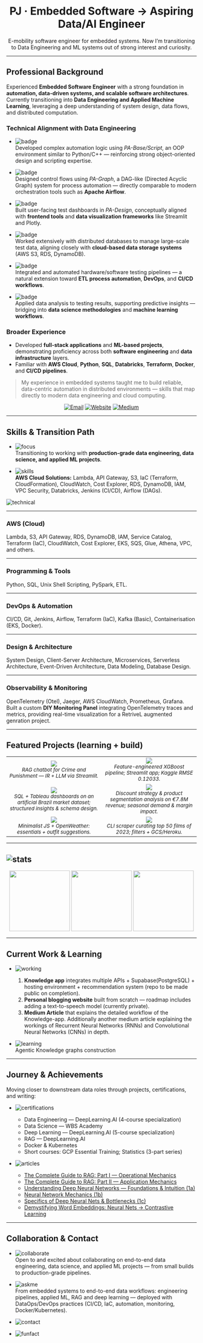 <h1 align="center">PJ · Embedded Software → Aspiring Data/AI Engineer</h1>

<p align="center">
E-mobility software engineer for embedded systems.  
Now I’m transitioning to Data Engineering and ML systems out of strong interest and curiosity.
</p>

---

## Professional Background

Experienced **Embedded Software Engineer** with a strong foundation in **automation, data-driven systems, and scalable software architectures**.  
Currently transitioning into **Data Engineering and Applied Machine Learning**, leveraging a deep understanding of system design, data flows, and distributed computation.

### Technical Alignment with Data Engineering

- ![badge](https://img.shields.io/badge/-Programming%20Foundations-a371f7?style=flat-square)  
  Developed complex automation logic using *PA-Base/Script*, an OOP environment similar to Python/C++ — reinforcing strong object-oriented design and scripting expertise.

- ![badge](https://img.shields.io/badge/-Workflow%20Orchestration-a371f7?style=flat-square)  
  Designed control flows using *PA-Graph*, a DAG-like (Directed Acyclic Graph) system for process automation — directly comparable to modern orchestration tools such as **Apache Airflow**.

- ![badge](https://img.shields.io/badge/-Interface%20Design%20%26%20Visualization-a371f7?style=flat-square)  
  Built user-facing test dashboards in *PA-Design*, conceptually aligned with **frontend tools** and **data visualization frameworks** like Streamlit and Plotly.

- ![badge](https://img.shields.io/badge/-Data%20Management%20%26%20Storage-a371f7?style=flat-square)  
  Worked extensively with distributed databases to manage large-scale test data, aligning closely with **cloud-based data storage systems** (AWS S3, RDS, DynamoDB).

- ![badge](https://img.shields.io/badge/-Automation%20%26%20CI%20Concepts-a371f7?style=flat-square)  
  Integrated and automated hardware/software testing pipelines — a natural extension toward **ETL process automation**, **DevOps**, and **CI/CD workflows**.

- ![badge](https://img.shields.io/badge/-Analytical%20Mindset-a371f7?style=flat-square)  
  Applied data analysis to testing results, supporting predictive insights — bridging into **data science methodologies** and **machine learning workflows**.

### Broader Experience
- Developed **full-stack applications** and **ML-based projects**, demonstrating proficiency across both **software engineering** and **data infrastructure** layers.  
- Familiar with **AWS Cloud**, **Python**, **SQL**, **Databricks**, **Terraform**, **Docker**, and **CI/CD pipelines**.

> My experience in embedded systems taught me to build reliable, data-centric automation in distributed environments — skills that map directly to modern data engineering and cloud computing.

<p align="center">
  <a href="mailto:prakash.joshi1402@icloud.com"><img alt="Email" src="https://img.shields.io/badge/EMAIL-prakash.joshi1402@icloud.com-informational?style=flat"></a>
  <a href="https://www.thefourthprojection.com"><img alt="Website" src="https://img.shields.io/badge/WEBSITE-Visit-informational?style=flat"></a>
  <a href="https://medium.com/@prakash1402"><img alt="Medium" src="https://img.shields.io/badge/WRITING-Medium-informational?style=flat"></a>
</p>

---

## Skills & Transition Path

- ![focus](https://img.shields.io/badge/FOCUS%20ON-Data%20Engineering%20%7C%20Data%20Science%20%7C%20Applied%20ML-blue?style=flat-square)  
  Transitioning to working with **production-grade data engineering, data science, and applied ML projects**.  

- ![skills](https://img.shields.io/badge/KEY%20SKILLS-AWS%20Cloud%20%7C%20Lambda%20%7C%20API%20Gateway%20%7C%20S3%20%7C%20IaC%20%7C%20Databricks%20%7C%20Jenkins-green?style=flat-square)  
  **AWS Cloud Solutions:** Lambda, API Gateway, S3, IaC (Terraform, CloudFormation), CloudWatch, Cost Explorer, RDS, DynamoDB, IAM, VPC Security, Databricks, Jenkins (CI/CD), Airflow (DAGs). 

![technical](https://img.shields.io/badge/TECHNICAL%20SKILLS-Python%20%7C%20SQL%20%7C%20PySpark%20%7C%20DevOps%20%7C%20Architecture-orange?style=flat-square)

---

### **AWS (Cloud)**
Lambda, S3, API Gateway, RDS, DynamoDB, IAM, Service Catalog, Terraform (IaC), CloudWatch, Cost Explorer, EKS, SQS, Glue, Athena, VPC, and others.

---

### **Programming & Tools**
Python, SQL, Unix Shell Scripting, PySpark, ETL.

---

### **DevOps & Automation**
CI/CD, Git, Jenkins, Airflow, Terraform (IaC), Kafka (Basic), Containerisation (EKS, Docker).

---

### **Design & Architecture**
System Design, Client-Server Architecture, Microservices, Serverless Architecture, Event-Driven Architecture, Data Modeling, Database Design.

---

### **Observability & Monitoring**
OpenTelemetry (Otel), Jaeger, AWS CloudWatch, Prometheus, Grafana.  
Built a custom **DIY Monitoring Panel** integrating OpenTelemetry traces and metrics, providing real-time visualization for a RetriveL augmented genration project.
  
---

## Featured Projects (learning + build)

<table>
<tr>
<td align="center" width="50%">
  <a href="https://github.com/hsjoi0214/RAGbot">
    <img src="https://github-readme-stats.vercel.app/api/pin/?username=hsjoi0214&repo=RAGbot&theme=transparent&hide_border=true&v=2" />
  </a>
  <br/>
  <sub><i>RAG chatbot for <i>Crime and Punishment</i> — IR + LLM via Streamlit.</i></sub>
</td>
<td align="center" width="50%">
  <a href="https://github.com/hsjoi0214/housing-price-prediction">
    <img src="https://github-readme-stats.vercel.app/api/pin/?username=hsjoi0214&repo=housing-price-prediction&theme=transparent&hide_border=true&v=2" />
  </a>
  <br/>
  <sub><i>Feature-engineered XGBoost pipeline; Streamlit app; Kaggle RMSE 0.12033.</i></sub>
</td>
</tr>
<tr>
<td align="center" width="50%">
  <a href="https://github.com/hsjoi0214/brazil-market-expansion">
    <img src="https://github-readme-stats.vercel.app/api/pin/?username=hsjoi0214&repo=brazil-market-expansion&theme=transparent&hide_border=true&v=2" />
  </a>
  <br/>
  <sub><i>SQL + Tableau dashboards on an artificial Brazil market dataset; structured insights & schema design.</i></sub>
</td>
<td align="center" width="50%">
  <a href="https://github.com/hsjoi0214/eniac-discount-analysis">
    <img src="https://github-readme-stats.vercel.app/api/pin/?username=hsjoi0214&repo=eniac-discount-analysis&theme=transparent&hide_border=true&v=2" />
  </a>
  <br/>
  <sub><i>Discount strategy & product segmentation analysis on €7.8M revenue; seasonal demand & margin impact.</i></sub>
</td>
</tr>
<tr>
<td align="center" width="50%">
  <a href="https://github.com/hsjoi0214/weather-app">
    <img src="https://github-readme-stats.vercel.app/api/pin/?username=hsjoi0214&repo=weather-app&theme=transparent&hide_border=true&v=2" />
  </a>
  <br/>
  <sub><i>Minimalist JS + OpenWeather: essentials + outfit suggestions.</i></sub>
</td>
<td align="center" width="50%">
  <a href="https://github.com/hsjoi0214/movie-night">
    <img src="https://github-readme-stats.vercel.app/api/pin/?username=hsjoi0214&repo=movie-night&theme=transparent&hide_border=true&v=2" />
  </a>
  <br/>
  <sub><i>CLI scraper curating top 50 films of 2023; filters + GCS/Heroku.</i></sub>
</td>
</tr>
</table>



---

## ![stats](https://img.shields.io/badge/GitHub-Stats-blue?style=flat-square)

<div align="center">
  <img height="160" src="https://github-readme-stats.vercel.app/api?username=hsjoi0214&show_icons=true&rank_icon=github&include_all_commits=true&count_private=true&theme=tokyonight&hide_border=true" />
  <img height="160" src="https://streak-stats.demolab.com?user=hsjoi0214&theme=tokyonight&hide_border=true" />
  <img height="160" src="https://github-readme-stats.vercel.app/api/top-langs/?username=hsjoi0214&layout=compact&langs_count=8&theme=tokyonight&hide_border=true" />
</div>


---

##  Current Work & Learning

- ![working](https://img.shields.io/badge/WORKING%20ON-Knowledge%20App%20%7C%20Blogging%20Website%20%7C%20Medium%20Article%20%20-blue?style=flat-square)  
  1) **Knowledge app** integrates multiple APIs + Supabase(PostgreSQL) + hosting environment + recommendation system (repo to be made public on completion).  
  2) **Personal blogging website** built from scratch — roadmap includes adding a text-to-speech model (currently private).
  3) **Medium Article** that explains the detailed workflow of the Knowledge-app. Additionally another medium article explaining the workings of Recurrent Neural Networks (RNNs) and Convolutional Neural Networks (CNNs) in depth.

- ![learning](https://img.shields.io/badge/LEARNING-Knowledge%20Graphs-green?style=flat-square)  
  Agentic Knowledge graphs construction
---

##  Journey & Achievements
Moving closer to downstream data roles through projects, certifications, and writing:  

- ![certifications](https://img.shields.io/badge/CERTIFICATIONS-orange?style=flat-square)  
  - Data Engineering — DeepLearning.AI (4-course specialization)  
  - Data Science — WBS Academy  
  - Deep Learning — DeepLearning.AI (5-course specialization)  
  - RAG — DeepLearning.AI  
  - Docker & Kubernetes  
  - Short courses: GCP Essential Training; Statistics (3-part series)  

- ![articles](https://img.shields.io/badge/ARTICLES-purple?style=flat-square)  
  - <a href="https://medium.com/@prakash1402/the-complete-guide-to-rag-part-i-operational-mechanics-9365ba12b241">The Complete Guide to RAG: Part I — Operational Mechanics</a>
  - <a href="https://medium.com/@prakash1402/the-complete-guide-to-rag-part-ii-setup-design-and-application-cb0b415106e3">The Complete Guide to RAG: Part II — Application Mechanics</a>
  - <a href="https://medium.com/@prakash1402/understanding-deep-neural-networks-foundations-and-intuition-1a-4d3cbe5b4b73">Understanding Deep Neural Networks — Foundations & Intuition (1a)</a>
  - <a href="https://medium.com/@prakash1402/neural-networks-mechanics-1b-d36ba73d07d8">Neural Network Mechanics (1b)</a>
  - <a href="https://medium.com/@prakash1402/specifics-of-deep-neural-networks-and-bottlenecks-1c-51ca5f1ccb50">Specifics of Deep Neural Nets & Bottlenecks (1c)</a>
  - <a href="https://medium.com/@prakash1402/demystifying-word-embeddings-from-neural-nets-to-contrastive-learning-c444d7b30993">Demystifying Word Embeddings: Neural Nets → Contrastive Learning</a>  


---

##  Collaboration & Contact  

- ![collaborate](https://img.shields.io/badge/LOOKING%20TO-Collaborate%20On-blue?style=flat-square)  
  Open to and excited about collaborating on end-to-end data engineering, data science, and applied ML projects — from small builds to production-grade pipelines.  

- ![askme](https://img.shields.io/badge/ASK%20ME%20ABOUT-Embedded%20→%20Data%20Transition-lightgrey?style=flat-square)  
  From embedded systems to end-to-end data workflows: engineering pipelines, applied ML, RAG and deep learning — deployed with DataOps/DevOps practices (CI/CD, IaC, automation, monitoring, Docker/Kubernetes).

- ![contact](https://img.shields.io/badge/REACH%20ME-prakash.joshi1402%40icloud.com-green?style=flat-square)  

- ![funfact](https://img.shields.io/badge/FUN%20FACT-Enjoy%20reading%20%26%20and%20learning-orange?style=flat-square)  
  
